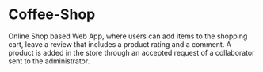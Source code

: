 # Coffee-Shop

Online Shop based Web App, where users can add items to the shopping cart, leave a review that includes a product rating and a comment.
A product is added in the store through an accepted request of a collaborator sent to the administrator.

